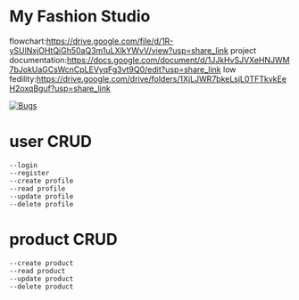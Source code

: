 # My Fashion Studio

flowchart:https://drive.google.com/file/d/1R-ySUlNxjOHtQiGh50aQ3m1uLXlkYWvV/view?usp=share_link
project documentation:https://docs.google.com/document/d/1JJkHvSJVXeHNJWM7bJokUaGCsWcnCpLEVyqFg3vt9Q0/edit?usp=share_link
low fedility:https://drive.google.com/drive/folders/1XjLJWR7bkeLsjL0TFTkvkEeH2oxqBguf?usp=share_link

[![Bugs](https://sonarcloud.io/api/project_badges/measure?project=fssa-batch3_bakyalakshmi.angappan__web_project&metric=bugs)](https://sonarcloud.io/summary/new_code?id=fssa-batch3_bakyalakshmi.angappan__web_project)

# user CRUD
    --login 
    --register
    --create profile
    --read profile
    --update profile
    --delete profile
 
 # product CRUD
    --create product 
    --read product
    --update product 
    --delete product
 
 
